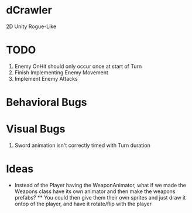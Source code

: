 # dCrawler
2D Unity Rogue-Like 


# TODO
1. Enemy OnHit should only occur once at start of Turn
1. Finish Implementing Enemy Movement
1. Implement Enemy Attacks

# Behavioral Bugs


# Visual Bugs
1. Sword animation isn't correctly timed with Turn duration

# Ideas
* Instead of the Player having the WeaponAnimator, what if we made the Weapons class
have its own animator and then make the weapons prefabs?
** You could then give them their own sprites and just draw it ontop of the player, and have it rotate/flip
with the player

